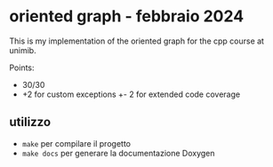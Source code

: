 # oriented graph - febbraio 2024

This is my implementation of the oriented graph for the cpp course at unimib.

Points:
- 30/30
- +2 for custom exceptions
+- 2 for extended code coverage

## utilizzo

- `make` per compilare il progetto
- `make docs` per generare la documentazione Doxygen


